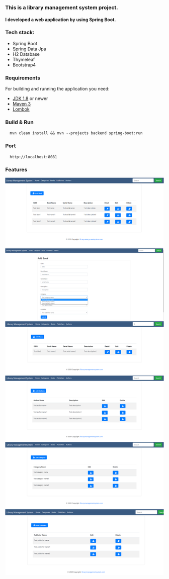 ### This is a library management system project.

#### I developed a web application by using Spring Boot.

### Tech stack:
  - Spring Boot
  - Spring Data Jpa
  - H2 Database
  - Thymeleaf
  - Bootstrap4

### Requirements

For building and running the application you need:
- [JDK 1.8](http://www.oracle.com/technetwork/java/javase/downloads/jdk8-downloads-2133151.html) or newer
- [Maven 3](https://maven.apache.org)
- [Lombok](https://projectlombok.org)

### Build & Run 

```
  mvn clean install && mvn --projects backend spring-boot:run
```
  
### Port
```
  http://localhost:8081
```

### Features

![Books](https://github.com/rimoncuetcse/Library-Management-System/blob/master/Photo/Books.png)
![addBook](https://github.com/rimoncuetcse/Library-Management-System/blob/master/Photo/addBook.png)
![search](https://github.com/rimoncuetcse/Library-Management-System/blob/master/Photo/search.png)
![Authors](https://github.com/rimoncuetcse/Library-Management-System/blob/master/Photo/Authors.png)
![Categories](https://github.com/rimoncuetcse/Library-Management-System/blob/master/Photo/Categories.png)
![Publishers](https://github.com/rimoncuetcse/Library-Management-System/blob/master/Photo/Publishers.png)
